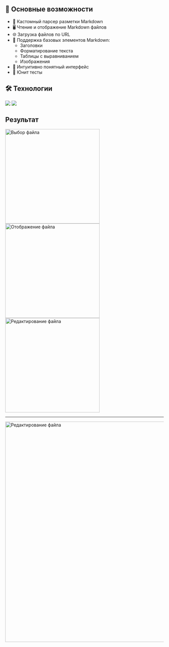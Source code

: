
## 📌 Основные возможности

- 📝 Кастомный парсер разметки Markdown
- 🖥️ Чтение и отображение Markdown файлов
- 🌐 Загрузка файлов по URL
- 📱 Поддержка базовых элементов Markdown:
  - Заголовки
  - Форматирование текста
  - Таблицы с выравниванием
  - Изображения
- 🚀 Интуитивно понятный интерфейс
- 🧪 Юнит тесты

## 🛠 Технологии
<img src="https://img.shields.io/badge/Android-343434?style=for-the-badge&logo=Android&logoColor=green"/> <img src="https://img.shields.io/badge/Kotlin-343434?style=for-the-badge&logo=Kotlin&logoColor=orange"/>

## Результат

<img src="https://github.com/user-attachments/assets/1e34deea-33b7-40d0-b74a-47f4517b87a7" alt="Выбор файла" width="300"/>
<img src="https://github.com/user-attachments/assets/d6365ef0-6ccb-4715-b451-1a9ff6cec7b8" alt="Отображение файла" width="300"/>
<img src="https://github.com/user-attachments/assets/29f21688-6a20-47ba-b127-fa6b6700b21f" alt="Редактирование файла" width="300"/>

---

<img src="https://github.com/user-attachments/assets/9b471c58-e2d7-48a4-a14e-0c0aad3b135f" alt="Редактирование файла" width="700"/>
